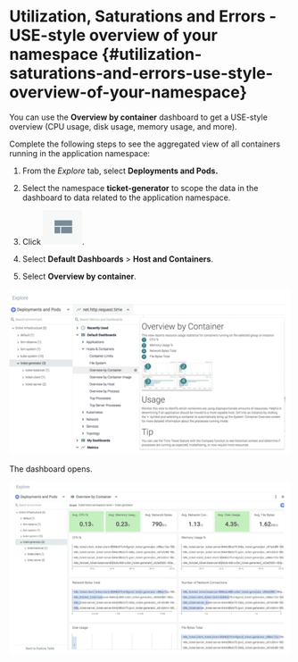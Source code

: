 # Utilization, Saturations and Errors - USE-style overview of your namespace {#utilization-saturations-and-errors-use-style-overview-of-your-namespace}

You can use the **Overview by container** dashboard to get a USE-style overview (CPU usage, disk usage, memory usage, and more).

Complete the following steps to see the aggregated view of all containers running in the application namespace:

1. From the _Explore_ tab, select **Deployments and Pods.**

2. Select the namespace **ticket-generator** to scope the data in the dashboard to data related to the application namespace.

3. Click ![ ](../images/sysdig_img33a.png).

4. Select **Default Dashboards** &gt; **Host and Containers**.

5. Select **Overview by container**.

![ ](../images/sysdig_img69.png)

The dashboard opens.

![ ](../images/sysdig_img70.png)
